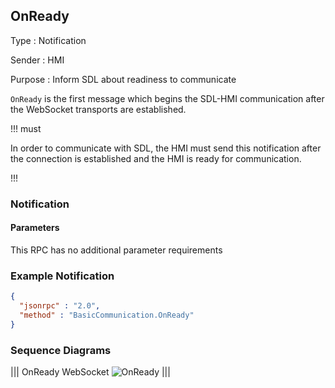 ## OnReady
Type
: Notification

Sender
: HMI

Purpose
: Inform SDL about readiness to communicate

`OnReady` is the first message which begins the SDL-HMI communication after the WebSocket transports are established.

!!! must

In order to communicate with SDL, the HMI must send this notification after the connection is established and the HMI is ready for communication.

!!!

### Notification

#### Parameters

This RPC has no additional parameter requirements

### Example Notification
```json
{
  "jsonrpc" : "2.0",
  "method" : "BasicCommunication.OnReady"
}
```

### Sequence Diagrams
|||
OnReady WebSocket
![OnReady](./assets/OnReady.png)
|||